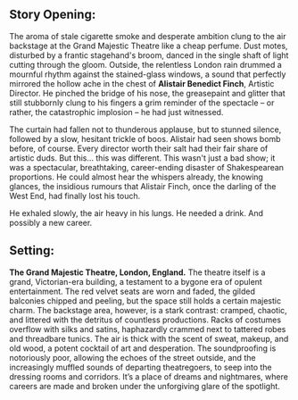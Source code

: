 ## Story Opening:

The aroma of stale cigarette smoke and desperate ambition clung to the air backstage at the Grand Majestic Theatre like a cheap perfume. Dust motes, disturbed by a frantic stagehand's broom, danced in the single shaft of light cutting through the gloom. Outside, the relentless London rain drummed a mournful rhythm against the stained-glass windows, a sound that perfectly mirrored the hollow ache in the chest of **Alistair Benedict Finch**, Artistic Director. He pinched the bridge of his nose, the greasepaint and glitter that still stubbornly clung to his fingers a grim reminder of the spectacle – or rather, the catastrophic implosion – he had just witnessed.

The curtain had fallen not to thunderous applause, but to stunned silence, followed by a slow, hesitant trickle of boos. Alistair had seen shows bomb before, of course. Every director worth their salt had their fair share of artistic duds. But this… this was different. This wasn't just a bad show; it was a spectacular, breathtaking, career-ending disaster of Shakespearean proportions. He could almost hear the whispers already, the knowing glances, the insidious rumours that Alistair Finch, once the darling of the West End, had finally lost his touch.

He exhaled slowly, the air heavy in his lungs. He needed a drink. And possibly a new career.

## Setting:

**The Grand Majestic Theatre, London, England.** The theatre itself is a grand, Victorian-era building, a testament to a bygone era of opulent entertainment. The red velvet seats are worn and faded, the gilded balconies chipped and peeling, but the space still holds a certain majestic charm. The backstage area, however, is a stark contrast: cramped, chaotic, and littered with the detritus of countless productions. Racks of costumes overflow with silks and satins, haphazardly crammed next to tattered robes and threadbare tunics. The air is thick with the scent of sweat, makeup, and old wood, a potent cocktail of art and desperation. The soundproofing is notoriously poor, allowing the echoes of the street outside, and the increasingly muffled sounds of departing theatregoers, to seep into the dressing rooms and corridors. It’s a place of dreams and nightmares, where careers are made and broken under the unforgiving glare of the spotlight.
